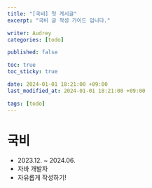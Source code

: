 ```yaml
---
title: "[국비] 첫 게시글"
excerpt: "국비 글 작성 가이드 입니다."

writer: Audrey
categories: [todo]

published: false

toc: true
toc_sticky: true

date: 2024-01-01 18:21:00 +09:00
last_modified_at: 2024-01-01 18:21:00 +09:00

tags: [todo]
---
```


# 국비
- 2023.12. ~ 2024.06.
- 자바 개발자
- 자유롭게 작성하기!